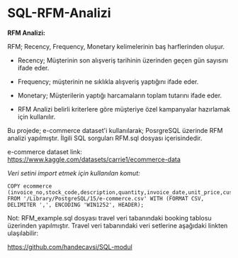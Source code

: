 # SQL-RFM-Analizi


**RFM Analizi:**

RFM; Recency, Frequency, Monetary kelimelerinin baş harflerinden oluşur.

- Recency; Müşterinin son alışveriş tarihinin üzerinden geçen gün sayısını ifade eder.
- Frequency; müşterinin ne sıklıkla alışveriş yaptığını ifade eder.
- Monetary; Müşterilerin yaptığı harcamaların toplam tutarını ifade eder.

- RFM Analizi belirli kriterlere göre müşteriye özel kampanyalar hazırlamak için kullanılır.

Bu projede; e-commerce dataset'i kullanılarak; PosrgreSQL üzerinde RFM analizi yapılmıştır.
İlgili SQL sorguları RFM.sql dosyası içerisindedir.

e-commerce dataset link: https://www.kaggle.com/datasets/carrie1/ecommerce-data

_Veri setini import etmek için kullanılan komut:_

    COPY ecommerce (invoice_no,stock_code,description,quantity,invoice_date,unit_price,customer_id,country)
    FROM '/Library/PostgreSQL/15/e-commerce.csv' WITH (FORMAT CSV, DELIMITER ',', ENCODING 'WIN1252', HEADER);

Not: RFM_example.sql dosyası travel veri tabanındaki booking tablosu üzerinden yapılmıştır.
Travel veri tabanındaki veri setlerine aşağıdaki linkten ulaşılabilir:

https://github.com/handecavsi/SQL-modul

